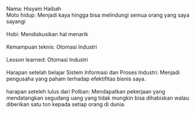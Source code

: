 Nama: Hisyam Haibah
<br>Moto hidup: Menjadi kaya hingga bisa melindungi semua orang yang saya sayangi<br>
<br>Hobi: Mendiskusikan hal menarik<br>
<br>Kemampuan teknis: Otomasi Industri<br>
<br>Lesson learned: Otomasi Industri<br>
<br>Harapan setelah belajar Sistem Informasi dan Proses Industri: Menjadi pengusaha yang paham terhadap efektifitas bisnis saya.<br>
<br>harapan seteleh lulus dari Polban: Mendapatkan pekerjaan yang mendatangkan segudang uang yang tidak mungkin bisa dihabiskan walau diberikan satu ton kepada setiap orang di dunia.<br>
